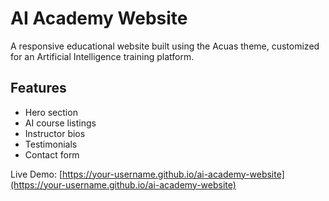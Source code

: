 # AI Academy Website

A responsive educational website built using the Acuas theme, customized for an Artificial Intelligence training platform.

## Features

- Hero section
- AI course listings
- Instructor bios
- Testimonials
- Contact form

Live Demo: [https://your-username.github.io/ai-academy-website](https://your-username.github.io/ai-academy-website)
